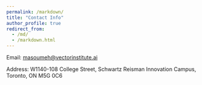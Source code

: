 ```yaml
---
permalink: /markdown/
title: "Contact Info"
author_profile: true
redirect_from: 
  - /md/
  - /markdown.html
---
```


Email: masoumeh@vectorinstitute.ai

Address: W1140-108 College Street, Schwartz Reisman Innovation Campus, Toronto, ON M5G 0C6



